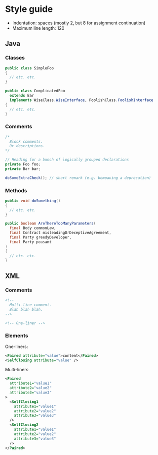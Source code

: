 # Style guide

- Indentation: spaces (mostly 2, but 8 for assignment continuation)
- Maximum line length: 120


## Java

### Classes

```java
public class SimpleFoo
{
  // etc. etc.
}
```

```java
public class ComplicatedFoo
  extends Bar
  implements WiseClass.WiseInterface, FoolishClass.FoolishInterface
{
  // etc. etc.
}
```

### Comments

```java
/*
  Block comments.
  Or descriptions.
*/
```

```java
// Heading for a bunch of logically grouped declarations
private Foo foo;
private Bar bar;
```

```java
doSomeExtraCheck(); // short remark (e.g. bemoaning a deprecation)
```

### Methods

```java
public void doSomething()
{
  // etc. etc.
}
```

```java
public boolean AreThereTooManyParameters(
  final Body commonLaw,
  final Contract misleadingOrDeceptiveAgreement,
  final Party greedyDeveloper,
  final Party peasant
)
{
  // etc. etc.
}
```


## XML

### Comments

```xml
<!--
  Multi-line comment.
  Blah blah blah.
-->
```

```xml
<!-- One-liner -->
```

### Elements

One-liners:

```xml
<Paired attribute="value">content</Paired>
<SelfClosing attribute="value" />
```

Multi-liners:

```xml
<Paired
  attribute1="value1"
  attribute2="value2"
  attribute3="value3"
>
  <SelfClosing1
    attribute1="value1"
    attribute2="value2"
    attribute3="value3"
  />
  <SelfClosing2
    attribute1="value1"
    attribute2="value2"
    attribute3="value3"
  />
</Paired>
```
